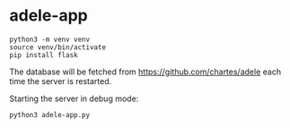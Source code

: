 # adele-app


```
python3 -m venv venv
source venv/bin/activate
pip install flask
```

The database will be fetched from https://github.com/chartes/adele each time the server is restarted.

Starting the server in debug mode:
```
python3 adele-app.py
```

